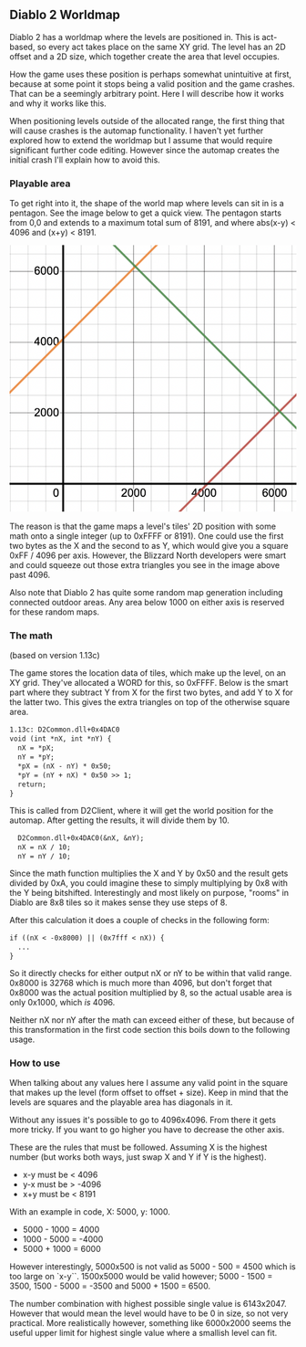 ## Diablo 2 Worldmap

Diablo 2 has a worldmap where the levels are positioned in. This is act-based, so every act takes place on the same XY grid. The level has an 2D offset and a 2D size, which together create the area that level occupies.

How the game uses these position is perhaps somewhat unintuitive at first, because at some point it stops being a valid position and the game crashes. That can be a seemingly arbitrary point. Here I will describe how it works and why it works like this.

When positioning levels outside of the allocated range, the first thing that will cause crashes is the automap functionality. I haven't yet further explored how to extend the worldmap but I assume that would require significant further code editing. However since the automap creates the initial crash I'll explain how to avoid this.


### Playable area

To get right into it, the shape of the world map where levels can sit in is a pentagon. See the image below to get a quick view. The pentagon starts from 0,0 and extends to a maximum total sum of 8191, and where abs(x-y) < 4096 and (x+y) < 8191.

![World Map](https://github.com/iuitdebos/blender-d2tools/blob/main/docs/d2-worldmap/worldmap.png)

The reason is that the game maps a level's tiles' 2D position with some math onto a single integer (up to 0xFFFF or 8191). One could use the first two bytes as the X and the second to as Y, which would give you a square 0xFF / 4096 per axis. However, the Blizzard North developers were smart and could squeeze out those extra triangles you see in the image above past 4096.

Also note that Diablo 2 has quite some random map generation including connected outdoor areas. Any area below 1000 on either axis is reserved for these random maps.


### The math

(based on version 1.13c)

The game stores the location data of tiles, which make up the level, on an XY grid. They've allocated a WORD for this, so 0xFFFF. Below is the smart part where they subtract Y from X for the first two bytes, and add Y to X for the latter two. This gives the extra triangles on top of the otherwise square area.

```
1.13c: D2Common.dll+0x4DAC0
void (int *nX, int *nY) {
  nX = *pX;
  nY = *pY;
  *pX = (nX - nY) * 0x50;
  *pY = (nY + nX) * 0x50 >> 1;
  return;
}
```

This is called from D2Client, where it will get the world position for the automap. After getting the results, it will divide them by 10.

```
  D2Common.dll+0x4DAC0(&nX, &nY);
  nX = nX / 10;
  nY = nY / 10;
```

Since the math function multiplies the X and Y by 0x50 and the result gets divided by 0xA, you could imagine these to simply multiplying by 0x8 with the Y being bitshifted. Interestingly and most likely on purpose, "rooms" in Diablo are 8x8 tiles so it makes sense they use steps of 8.

After this calculation it does a couple of checks in the following form:

```
if ((nX < -0x8000) || (0x7fff < nX)) {
  ...
}
```

So it directly checks for either output nX or nY to be within that valid range. 0x8000 is 32768 which is much more than 4096, but don't forget that 0x8000 was the actual position multiplied by 8, so the actual usable area is only 0x1000, which _is_ 4096.

Neither nX nor nY after the math can exceed either of these, but because of this transformation in the first code section this boils down to the following usage.


### How to use

When talking about any values here I assume any valid point in the square that makes up the level (form offset to offset + size). Keep in mind that the levels are squares and the playable area has diagonals in it.

Without any issues it's possible to go to 4096x4096. From there it gets more tricky. If you want to go higher you have to decrease the other axis.

These are the rules that must be followed. Assuming X is the highest number (but works both ways, just swap X and Y if Y is the highest).

- x-y must be < 4096
- y-x must be > -4096
- x+y must be < 8191

With an example in code, X: 5000, y: 1000.

- 5000 - 1000 = 4000
- 1000 - 5000 = -4000
- 5000 + 1000 = 6000

However interestingly, 5000x500 is not valid as 5000 - 500 = 4500 which is too large on `x-y``. 1500x5000 would be valid however; 5000 - 1500 = 3500, 1500 - 5000 = -3500 and 5000 + 1500 = 6500.

The number combination with highest possible single value is 6143x2047. However that would mean the level would have to be 0 in size, so not very practical. More realistically however, something like 6000x2000 seems the useful upper limit for highest single value where a smallish level can fit.